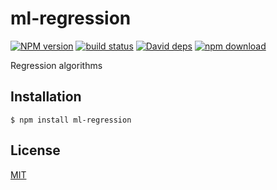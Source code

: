 # ml-regression

  [![NPM version][npm-image]][npm-url]
  [![build status][travis-image]][travis-url]
  [![David deps][david-image]][david-url]
  [![npm download][download-image]][download-url]

Regression algorithms

## Installation

`$ npm install ml-regression`

## License

  [MIT](./LICENSE)

[npm-image]: https://img.shields.io/npm/v/ml-regression.svg?style=flat-square
[npm-url]: https://npmjs.org/package/ml-regression
[travis-image]: https://img.shields.io/travis/mljs/regression/master.svg?style=flat-square
[travis-url]: https://travis-ci.org/mljs/regression
[david-image]: https://img.shields.io/david/mljs/regression.svg?style=flat-square
[david-url]: https://david-dm.org/mljs/regression
[download-image]: https://img.shields.io/npm/dm/ml-regression.svg?style=flat-square
[download-url]: https://npmjs.org/package/ml-regression
